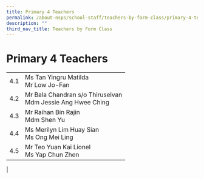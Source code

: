 ```yaml
---
title: Primary 4 Teachers
permalink: /about-nsps/school-staff/teachers-by-form-class/primary-4-teachers/
description: ""
third_nav_title: Teachers by Form Class
---
```

Primary 4 Teachers
==================

|  |  |
|---|---|
| 4.1 | Ms Tan Yingru Matilda<br>Mr Low Jo-Fan |
| 4.2 | Mr Bala Chandran s/o Thiruselvan<br>Mdm Jessie Ang Hwee Ching |
| 4.3 | Mr Raihan Bin Rajin<br>Mdm Shen Yu |
| 4.4 | Ms Merilyn Lim Huay Sian<br>Ms Ong Mei Ling |
| 4.5 | Mr Teo Yuan Kai Lionel<br>Ms Yap Chun Zhen |
|